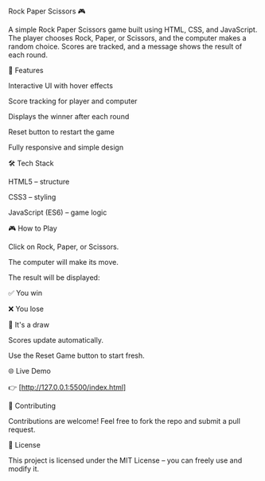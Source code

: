 Rock Paper Scissors 🎮

A simple Rock Paper Scissors game built using HTML, CSS, and JavaScript.
The player chooses Rock, Paper, or Scissors, and the computer makes a random choice. Scores are tracked, and a message shows the result of each round.


🚀 Features

Interactive UI with hover effects

Score tracking for player and computer

Displays the winner after each round

Reset button to restart the game

Fully responsive and simple design


🛠️ Tech Stack

HTML5 – structure

CSS3 – styling

JavaScript (ES6) – game logic


🎮 How to Play

Click on Rock, Paper, or Scissors.

The computer will make its move.

The result will be displayed:

✅ You win

❌ You lose

🤝 It's a draw

Scores update automatically.

Use the Reset Game button to start fresh.



🌐 Live Demo

👉 [http://127.0.0.1:5500/index.html]


🤝 Contributing

Contributions are welcome! Feel free to fork the repo and submit a pull request.


📜 License

This project is licensed under the MIT License – you can freely use and modify it.
